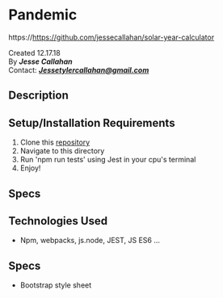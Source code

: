 # Pandemic 
https://https://github.com/jessecallahan/solar-year-calculator

Created 12.17.18</br>
By _**Jesse Callahan**_</br>
Contact: _**Jessetylercallahan@gmail.com**_</br>

## Description

## Setup/Installation Requirements

1. Clone this [repository](https://https://github.com/jessecallahan/solar-year-calculator)
2. Navigate to this directory
3. Run 'npm run tests' using Jest in your cpu's terminal
4. Enjoy!

## Specs

## Technologies Used
* Npm, webpacks, js.node, JEST, JS ES6 ...

## Specs
* Bootstrap style sheet 
